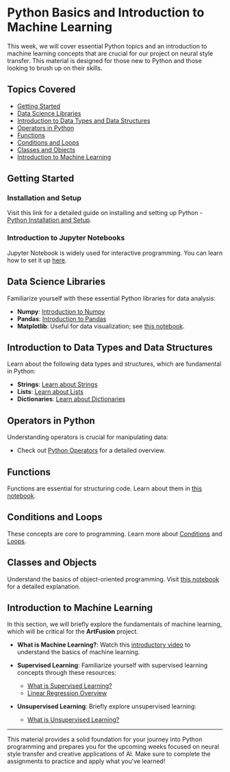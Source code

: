 # **Python Basics and Introduction to Machine Learning**

This week, we will cover essential Python topics and an introduction to machine learning concepts that are crucial for our project on neural style transfer. This material is designed for those new to Python and those looking to brush up on their skills.

## Topics Covered
- [Getting Started](#getting-started)
- [Data Science Libraries](#data-science-libraries)
- [Introduction to Data Types and Data Structures](#introduction-to-data-types-and-data-structures)
- [Operators in Python](#operators-in-python)
- [Functions](#functions)
- [Conditions and Loops](#conditions-and-loops)
- [Classes and Objects](#classes-and-objects)
- [Introduction to Machine Learning](#introduction-to-machine-learning)

## **Getting Started**

### **Installation and Setup**
Visit this link for a detailed guide on installing and setting up Python - [Python Installation and Setup](https://wiki.python.org/moin/BeginnersGuide/Download).

### **Introduction to Jupyter Notebooks**
Jupyter Notebook is widely used for interactive programming. You can learn how to set it up [here](https://realpython.com/jupyter-notebook-introduction/).

## **Data Science Libraries**
Familiarize yourself with these essential Python libraries for data analysis:
- **Numpy**: [Introduction to Numpy](https://github.com/swethankreddy/AI-ArtFusion/blob/main/Week%201/Content/numpy.ipynb)
- **Pandas**: [Introduction to Pandas](https://github.com/swethankreddy/AI-ArtFusion/blob/main/Week%201/Content/pandas.ipynb)
- **Matplotlib**: Useful for data visualization; see [this notebook](https://github.com/swethankreddy/AI-ArtFusion/blob/main/Week%201/Content/Matplotlib.ipynb).

## **Introduction to Data Types and Data Structures**
Learn about the following data types and structures, which are fundamental in Python:
- **Strings**: [Learn about Strings](https://www.geeksforgeeks.org/python-strings/?ref=lbp)
- **Lists**: [Learn about Lists](https://www.geeksforgeeks.org/python-list/?ref=lbp)
- **Dictionaries**: [Learn about Dictionaries](https://www.geeksforgeeks.org/python-dictionary/?ref=lbp)

## **Operators in Python**
Understanding operators is crucial for manipulating data:
- Check out [Python Operators](https://www.geeksforgeeks.org/python-operators/?ref=lbp) for a detailed overview.
  
## **Functions**
Functions are essential for structuring code. Learn about them in [this notebook](https://github.com/swethankreddy/AI-ArtFusion/blob/main/Week%201/Content/Classes.ipynb).

## **Conditions and Loops**
These concepts are core to programming. Learn more about [Conditions](https://www.learnpython.org/en/Conditions) and [Loops](https://www.learnpython.org/en/Loops).

## **Classes and Objects**
Understand the basics of object-oriented programming. Visit [this notebook](https://github.com/swethankreddy/AI-ArtFusion/blob/main/Week%201/Content/Classes.ipynb) for a detailed explanation.

## **Introduction to Machine Learning**
In this section, we will briefly explore the fundamentals of machine learning, which will be critical for the **ArtFusion** project.
- **What is Machine Learning?**: Watch this [introductory video](https://www.youtube.com/watch?v=-DEL6SVRPw0) to understand the basics of machine learning.
- **Supervised Learning**: Familiarize yourself with supervised learning concepts through these resources:
  - [What is Supervised Learning?](https://www.edureka.co/blog/supervised-learning/)
  - [Linear Regression Overview](https://www.analyticsvidhya.com/blog/2021/10/everything-you-need-to-know-about-linear-regression/)

- **Unsupervised Learning**: Briefly explore unsupervised learning:
  - [What is Unsupervised Learning?](https://www.edureka.co/blog/unsupervised-learning/)

---

This material provides a solid foundation for your journey into Python programming and prepares you for the upcoming weeks focused on neural style transfer and creative applications of AI. Make sure to complete the assignments to practice and apply what you've learned!
